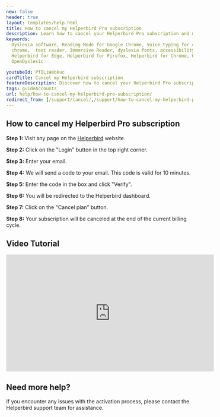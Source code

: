 ```yaml
---
new: false
header: true
layout: templates/help.html
title: How to cancel my Helperbird Pro subscription
description: Learn how to cancel your Helperbird Pro subscription and manage your subscription.
keywords:
  Dyslexia software, Reading Mode for Google Chrome, Voice typing for chrome, Text to speech for
  chrome,  text reader, Immersive Reader, dyslexia fonts, accessibility software, dyslexia software,
  Helperbird for Edge, Helperbird for Firefox, Helperbird for Chrome, Opendyslexic for Chrome,
  OpenDyslexic

youtubeId: PfILiWebkuc
cardTitle: Cancel my Helperbird subscription
featureDescription: Discover how to cancel your Helperbird Pro subscription.
tags: guideAccounts
url: help/how-to-cancel-my-helperbird-pro-subscription/
redirect_from: [/support/cancel/,/support/how-to-cancel-my-helperbird-pro-subscription/]
---
```




## How to cancel my Helperbird Pro subscription

**Step 1:** Visit any page on the [Helperbird](https://helperbird.com/pro) website.

**Step 2:** Click on the "Login" button in the top right corner.

**Step 3:** Enter your email.

**Step 4:** We will send a code to your email. This code is valid for 10 minutes.

**Step 5:** Enter the code in the box and click "Verify".

**Step 6:** You will be redirected to the Helperbird dashboard.

**Step 7:** Click on the "Cancel plan" button.

**Step 8:** Your subscription will be canceled at the end of the current billing cycle.



## Video Tutorial

<div class="aspect-w-16 aspect-h-9">

<iframe width="560" height="315"  src="https://www.youtube-nocookie.com/embed/BEsQnmEgjmY" title="YouTube video player" frameborder="0" allow="accelerometer; autoplay; clipboard-write; encrypted-media; gyroscope; picture-in-picture" allowfullscreen></iframe>
</div>



## Need more help?

If you encounter any issues with the activation process, please contact the Helperbird support team for assistance.

